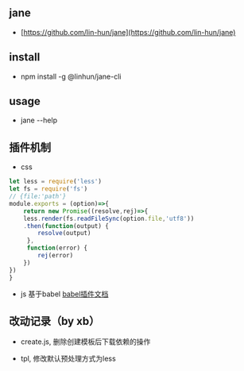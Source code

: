 <!--
 * @Description: 文件描述
 * @Author: yb001
 * @Date: 2019-06-03 11:19:14
 * @LastEditTime: 2019-06-03 15:19:31
 * @LastEditors: yb001
 -->
## jane
+ [https://github.com/lin-hun/jane](https://github.com/lin-hun/jane)

## install
+ npm install -g @linhun/jane-cli

## usage
+ jane --help

## 插件机制
+ css 
```javascript
let less = require('less')
let fs = require('fs')
// {file:'path'}
module.exports = (option)=>{
	return new Promise((resolve,rej)=>{
	less.render(fs.readFileSync(option.file,'utf8'))
    .then(function(output) {
    	resolve(output)
     },
     function(error) {
     	rej(error)
    })
})
}
```
+ js 基于babel
[babel插件文档](https://github.com/jamiebuilds/babel-handbook/blob/master/translations/zh-Hans/plugin-handbook.md)

## 改动记录（by xb）

* create.js, 删除创建模板后下载依赖的操作

* tpl, 修改默认预处理方式为less
